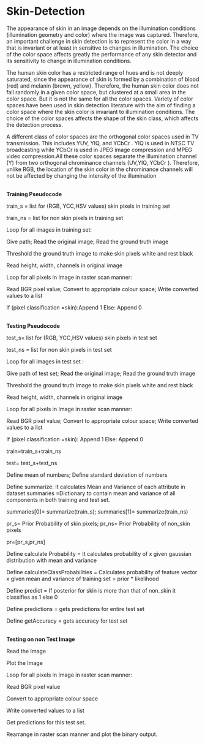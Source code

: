 
# Skin-Detection

The appearance of skin in an image depends on the illumination conditions (illumination geometry and color) where the image was captured. Therefore, an
important challenge in skin detection is to represent the color in a way that is invariant or at least in sensitive to changes in illumination. The choice of the color space affects greatly the performance of any skin detector and its sensitivity to change in illumination conditions.

The human skin color has a restricted range of hues and is not deeply saturated, since
the appearance of skin is formed by a combination of blood (red) and melanin (brown,
yellow). Therefore, the human skin color does not fall randomly in a given color space,
but clustered at a small area in the color space. But it is not the same for all the color
spaces. Variety of color spaces have been used in skin detection literature with the aim
of finding a color space where the skin color is invariant to illumination conditions. The
choice of the color spaces affects the shape of the skin class, which affects the
detection process.

A different class of color spaces are the orthogonal color spaces used in TV
transmission. This includes YUV, YIQ, and YCbCr . YIQ is used in NTSC TV broadcasting
while YCbCr is used in JPEG image compression and MPEG video compression.All these
color spaces separate the illumination channel (Y) from two orthogonal chrominance
channels (UV,YIQ, YCbCr ). Therefore, unlike RGB, the location of the skin color in the
chrominance channels will not be affected by changing the intensity of the
illumination

\
**Training Pseudocode**


train_s = list for (RGB, YCC,HSV values) skin pixels in training set


train_ns = list for non skin pixels in training set


Loop for all images in training set:


Give path; Read the original image; Read the ground truth image


Threshold the ground truth image to make skin pixels white and rest black


Read height, width, channels in original image


Loop for all pixels in Image in raster scan manner:


Read BGR pixel value; Convert to appropriate colour space; Write converted values to a list

If (pixel classification =skin):Append 1 Else: Append 0

\
**Testing Pseudocode**

test_s= list for (RGB, YCC,HSV values) skin pixels in test set

test_ns = list for non skin pixels in test set

Loop for all images in test set :

Give path of test set; Read the original image; Read the ground truth image

Threshold the ground truth image to make skin pixels white and rest black

Read height, width, channels in original image

Loop for all pixels in Image in raster scan manner:

Read BGR pixel value; Convert to appropriate colour space; Write converted values to a list

If (pixel classification =skin): Append 1 Else: Append 0


train=train_s+train_ns

test= test_s+test_ns

Define mean of numbers; Define standard deviation of numbers

Define summarize: It calculates Mean and Variance of each attribute in dataset
summaries =Dictionary to contain mean and variance of all components in both
training and test set.

summaries[0]= summarize(train_s); summaries[1]= summarize(train_ns)

pr_s= Prior Probability of skin pixels; pr_ns= Prior Probability of non_skin pixels

pr=[pr_s,pr_ns]

Define calculate Probability = It calculates probability of x given gaussian distribution
with mean and variance

Define calculateClassProbabilities = Calculates probability of feature vector x given
mean and variance of training set = prior * likelihood

Define predict = If posterior for skin is more than that of non_skin it classifies as 1 else
0

Define predictions = gets predictions for entire test set

Define getAccuracy = gets accuracy for test set


\
**Testing on non Test Image**

Read the Image

Plot the Image

Loop for all pixels in Image in raster scan manner:

Read BGR pixel value

Convert to appropriate colour space

Write converted values to a list

Get predictions for this test set.

Rearrange in raster scan manner and plot the binary output.

